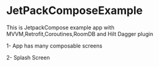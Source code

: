 # JetPackComposeExample
This is JetpackCompose example app with MVVM,Retrofit,Coroutines,RoomDB and Hilt Dagger plugin

1- App has many composable screens

2- Splash Screen


